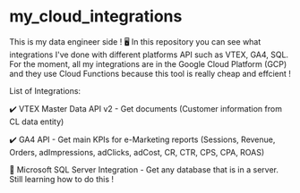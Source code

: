 # my_cloud_integrations
This is my data engineer side ! 🖥️
In this repository you can see what integrations I've done with different platforms API such as VTEX, GA4, SQL. 
For the moment, all my integrations are in the Google Cloud Platform (GCP) and they use Cloud Functions because this tool is really cheap and effcient !

List of Integrations: 

✔️ VTEX Master Data API v2 - Get documents (Customer information from CL data entity) 

✔️ GA4 API - Get main KPIs for e-Marketing reports (Sessions, Revenue, Orders, adImpressions, adClicks, adCost, CR, CTR, CPS, CPA, ROAS)

🏁 Microsoft SQL Server Integration - Get any database that is in a server. Still learning how to do this ! 
